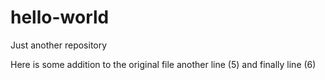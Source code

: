 # hello-world
Just another repository

Here is some addition to the original file
another line (5)
and finally line (6)
